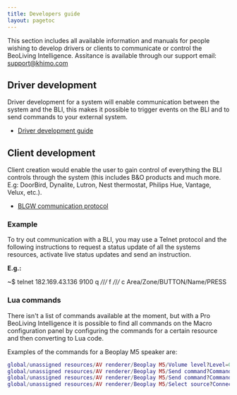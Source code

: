```yaml
---
title: Developers guide
layout: pagetoc
---
```

This section includes all available information and manuals for people wishing to develop drivers or clients to communicate or control the BeoLiving Intelligence.
Assitance is available through our support email: support@khimo.com

## Driver development

Driver development for a system will enable communication between the system and the BLI, this makes it possible to trigger events on the BLI and to send commands to your external system.

+ [Driver development guide](/bli-guides/developers-guides/driverDevelopmentGuide.pdf)

## Client development

Client creation would enable the user to gain control of everything the BLI controls through the system (this includes B&O products and much more. E.g: DoorBird, Dynalite, Lutron, Nest thermostat, Philips Hue, Vantage, Velux, etc.).

+ [BLGW communication protocol](/bli-guides/developers-guides/BLGW_Home_Integration_Protocol.pdf)

### Example

To try out communication with a BLI, you may use a Telnet protocol and the following instructions to request a status update of all the systems resources, activate live status updates and send an instruction.

**E.g.:**

~$ telnet 182.169.43.136 9100
q */*/*/*
f */*/*/*
c Area/Zone/BUTTON/Name/PRESS


### Lua commands
There isn't a list of commands available at the moment, but with a Pro BeoLiving Intelligence it is possible to find all commands on the Macro configuration panel by configuring the commands for a certain resource and then converting to Lua code.

Examples of the commands for a Beoplay M5 speaker are:

```lua
global/unassigned resources/AV renderer/Beoplay M5/Volume level?Level=0
global/unassigned resources/AV renderer/Beoplay M5/Send command?Command=PLAY&Continue type=short_press
global/unassigned resources/AV renderer/Beoplay M5/Send command?Command=PAUSE&Continue type=short_press
global/unassigned resources/AV renderer/Beoplay M5/Select source?Connector=&Origin=local&Source Type=DEEZER
```